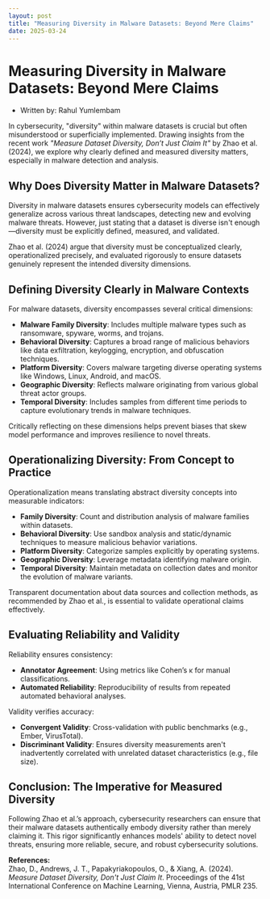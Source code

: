 ```yaml
---
layout: post
title: "Measuring Diversity in Malware Datasets: Beyond Mere Claims"
date: 2025-03-24
---
```


# Measuring Diversity in Malware Datasets: Beyond Mere Claims
- Written by: Rahul Yumlembam

In cybersecurity, "diversity" within malware datasets is crucial but often misunderstood or superficially implemented. Drawing insights from the recent work *"Measure Dataset Diversity, Don’t Just Claim It"* by Zhao et al. (2024), we explore why clearly defined and measured diversity matters, especially in malware detection and analysis.

## Why Does Diversity Matter in Malware Datasets?

Diversity in malware datasets ensures cybersecurity models can effectively generalize across various threat landscapes, detecting new and evolving malware threats. However, just stating that a dataset is diverse isn't enough—diversity must be explicitly defined, measured, and validated.

Zhao et al. (2024) argue that diversity must be conceptualized clearly, operationalized precisely, and evaluated rigorously to ensure datasets genuinely represent the intended diversity dimensions.

## Defining Diversity Clearly in Malware Contexts

For malware datasets, diversity encompasses several critical dimensions:

- **Malware Family Diversity**: Includes multiple malware types such as ransomware, spyware, worms, and trojans.
- **Behavioral Diversity**: Captures a broad range of malicious behaviors like data exfiltration, keylogging, encryption, and obfuscation techniques.
- **Platform Diversity**: Covers malware targeting diverse operating systems like Windows, Linux, Android, and macOS.
- **Geographic Diversity**: Reflects malware originating from various global threat actor groups.
- **Temporal Diversity**: Includes samples from different time periods to capture evolutionary trends in malware techniques.

Critically reflecting on these dimensions helps prevent biases that skew model performance and improves resilience to novel threats.

## Operationalizing Diversity: From Concept to Practice

Operationalization means translating abstract diversity concepts into measurable indicators:

- **Family Diversity**: Count and distribution analysis of malware families within datasets.
- **Behavioral Diversity**: Use sandbox analysis and static/dynamic techniques to measure malicious behavior variations.
- **Platform Diversity**: Categorize samples explicitly by operating systems.
- **Geographic Diversity**: Leverage metadata identifying malware origin.
- **Temporal Diversity**: Maintain metadata on collection dates and monitor the evolution of malware variants.

Transparent documentation about data sources and collection methods, as recommended by Zhao et al., is essential to validate operational claims effectively.

## Evaluating Reliability and Validity

Reliability ensures consistency:
- **Annotator Agreement**: Using metrics like Cohen’s κ for manual classifications.
- **Automated Reliability**: Reproducibility of results from repeated automated behavioral analyses.

Validity verifies accuracy:
- **Convergent Validity**: Cross-validation with public benchmarks (e.g., Ember, VirusTotal).
- **Discriminant Validity**: Ensures diversity measurements aren't inadvertently correlated with unrelated dataset characteristics (e.g., file size).

## Conclusion: The Imperative for Measured Diversity

Following Zhao et al.’s approach, cybersecurity researchers can ensure that their malware datasets authentically embody diversity rather than merely claiming it. This rigor significantly enhances models' ability to detect novel threats, ensuring more reliable, secure, and robust cybersecurity solutions.

**References:**  
Zhao, D., Andrews, J. T., Papakyriakopoulos, O., & Xiang, A. (2024). *Measure Dataset Diversity, Don't Just Claim It*. Proceedings of the 41st International Conference on Machine Learning, Vienna, Austria, PMLR 235.

